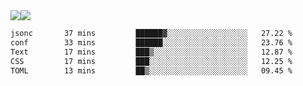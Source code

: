 <div style="display: flex; flex-direction: row;">
<img style="height: auto; width: auto;" class="img" src="https://raw.githubusercontent.com/blazepp/github-stats/master/generated/overview.svg#gh-dark-mode-only" />
<img style="height: auto; width: auto;" class="img" src="https://raw.githubusercontent.com/blazepp/github-stats/master/generated/languages.svg#gh-dark-mode-only" />
</div>

<div style="display: flex; flex-direction: row;">
<!--START_SECTION:waka-->

```txt
jsonc       37 mins         ██████▓░░░░░░░░░░░░░░░░░░   27.22 %
conf        33 mins         ██████░░░░░░░░░░░░░░░░░░░   23.76 %
Text        17 mins         ███▒░░░░░░░░░░░░░░░░░░░░░   12.87 %
CSS         17 mins         ███░░░░░░░░░░░░░░░░░░░░░░   12.25 %
TOML        13 mins         ██▒░░░░░░░░░░░░░░░░░░░░░░   09.45 %
```

<!--END_SECTION:waka-->
</div>
